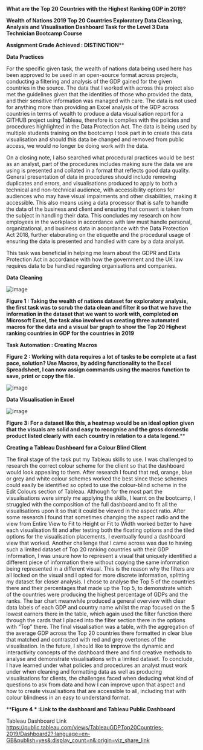 **What are the Top 20 Countries with the Highest Ranking GDP in 2019?**


**Wealth of Nations 2019 Top 20 Countries Exploratory Data Cleaning, Analysis and Visualisation Dashboard Task for the Level 3 Data Technician Bootcamp Course**




**Assignment Grade Achieved :  DISTINCTION****

**Data Practices**

For the specific given task, the wealth of nations data being used here has been approved to be used in an open-source format across projects, conducting a filtering and analysis of the GDP gained for the given countries in the source. The data that I worked with across this project also met the guidelines given that the identities of those who provided the data, and their sensitive information was managed with care. The data is not used for anything more than providing an Excel analysis of the GDP across countries in terms of wealth to produce a data visualisation report for a GITHUB project using Tableau, therefore is complies with the policies and procedures highlighted in the Data Protection Act. The data is being used by multiple students training on the bootcamp I took part in to create this data visualisation and should this data be changed and removed from public access, we would no longer be doing work with the data.

On a closing note, I also searched what procedural practices would be best as an analyst, part of the procedures includes making sure the data we are using is presented and collated in a format that reflects good data quality. General presentation of data in procedures should include removing duplicates and errors, and visualisations produced to apply to both a technical and non-technical audience, with accessibility options for audiences who may have visual impairments and other disabilities, making it accessible. This also means using a data processor that is safe to handle the data of the business and client and ensuring that consent is taken from the subject in handling their data. This concludes my research on how employees in the workplace in accordance with law must handle personal, organizational, and business data in accordance with the Data Protection Act 2018, further elaborating on the etiquette and the procedural usage of ensuring the data is presented and handled with care by a data analyst.

                                                                                                                  
This task was beneficial in helping me learn about the GDPR and Data Protection Act in accordance with how the government and the UK law requires data to be handled regarding organisations and companies. 



**Data Cleaning**



![image](https://github.com/insights000/Data-Visualisation-Excel-and-Tableau/assets/150028138/03c48364-bfd1-458b-8da3-265082710fa5)




**Figure 1 : Taking the wealth of nations dataset for exploratory analysis, the first task was to scrub the data clean and filter it so that we have the information in the dataset that we want to work with, completed on Microsoft Excel, the task also involved us creating three automated macros for the data and a visual bar graph to show the Top 20 Highest ranking countries in GDP for the countries in 2019**


**Task Automation : Creating Macros**

**Figure 2 : Working with data requires a lot of tasks to be complete at a fast pace, solution? Use Macros, by adding functionality to the Excel Spreadsheet, I can now assign commands using the macros function to save, print or copy the file.**

![image](https://github.com/insights000/Data-Visualisation-Excel-and-Tableau/assets/150028138/e52c3229-a150-47ea-864a-0342d09f7336)





**Data Visualisation in Excel**

![image](https://github.com/insights000/Data-Visualisation-Excel-and-Tableau/assets/150028138/4e5e86f7-22b5-4a17-a09e-03ccccd4bec7)



****Figure 3**: For a dataset like this, a heatmap would be an ideal option given that the visuals are solid and easy to recognise and the gross domestic product listed clearly with each country in relation to a data legend.****


**Creating a Tableau Dashboard for a Colour Blind Client**

The final stage of the task put my Tableau skills to use. I was challenged to research the correct colour scheme for the client so that the dashboard would look appealing to them. After research I found that red, orange, blue or grey and white colour schemes worked the best since these schemes could easily be identified so opted to use the colour-blind scheme in the Edit Colours section of Tableau. Although for the most part the visualisations were simply me applying the skills, I learnt on the bootcamp, I struggled with the composition of the full dashboard and to fit all the visualisations upon it so that it could be viewed in the aspect ratio. After some research I found that sometimes changing the aspect radio and the view from Entire View to Fit to Height or Fit to Width worked better to have each visualisation fit and after testing both the floating options and the tiled options for the visualisation placements, I eventually found a dashboard view that worked. Another challenge that I came across was due to having such a limited dataset of Top 20 ranking countries with their GDP information, I was unsure how to represent a visual that uniquely identified a different piece of information there without copying the same information being represented in a different visual. 
This is the reason why the filters are all locked on the visual and I opted for more discrete information, splitting my dataset for closer analysis. I chose to analyse the Top 5 of the countries there and their percentages that made up the Top 5, to demonstrate which of the countries were producing the highest percentage of GDPs and the ranks. The bar chart meanwhile produced a general overview with clear data labels of each GDP and country name whilst the map focused on the 5 lowest earners there in the table, which again used the filter function there through the cards that I placed into the filter section there in the options with “Top” there. The final visualisation was a table, with the aggregation of the average GDP across the Top 20 countries there formatted in clear blue that matched and contrasted with red and grey overtones of the visualisation. In the future, I should like to improve the dynamic and interactivity concepts of the dashboard there and find creative methods to analyse and demonstrate visualisations with a limited dataset.
To conclude, I have learned under what policies and procedures an analyst must work under when cleaning and formatting data as well as producing visualisations for clients, the challenges faced when deducing what kind of questions to ask from data and how I can improve upon that aspect and how to create visualisations that are accessible to all, including that with colour blindness in an easy to understand format.

****Figure 4 * :Link to the dashboard and Tableau Public Dashboard**

Tableau Dashboard Link
https://public.tableau.com/views/TableauGDPTop20Countries-2019/Dashboard2?:language=en-GB&publish=yes&:display_count=n&:origin=viz_share_link





